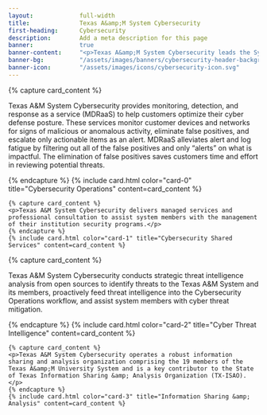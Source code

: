 ```yaml
---
layout:             full-width
title:              Texas A&amp;M System Cybersecurity
first-heading:      Cybersecurity
description:        Add a meta description for this page
banner:             true
banner-content:     "<p>Texas A&amp;M System Cybersecurity leads the System's effort to manage and reduce risk to our cyber infrastructure. We deliver resources and tools to our stakeholders to help them ensure a secure and resilient infrastructure.</p>"
banner-bg:          "/assets/images/banners/cybersecurity-header-background-full.jpg"
banner-icon:        "/assets/images/icons/cybersecurity-icon.svg"
---
```


<div class="row cards">
	{% capture card_content %}
	<p>Texas A&M System Cybersecurity provides monitoring, detection, and response as a service (MDRaaS) to help customers optimize their cyber defense posture. These services monitor customer devices and networks for signs of malicious or anomalous activity, eliminate false positives, and escalate only actionable items as an alert. MDRaaS alleviates alert and log fatigue by filtering out all of the false positives and only “alerts” on what is impactful. The elimination of false positives saves customers time and effort in reviewing potential threats.</p>
	{% endcapture %}
	{% include card.html color="card-0" title="Cybersecurity Operations" content=card_content %}
<!--	{% include card.html color="card-0" title="Cybersecurity Operations" read_more_url="cyber-ops" content=card_content %} -->

	{% capture card_content %}
	<p>Texas A&M System Cybersecurity delivers managed services and professional consultation to assist system members with the management of their institution security programs.</p>
	{% endcapture %}
	{% include card.html color="card-1" title="Cybersecurity Shared Services" content=card_content %}
<!--	{% include card.html color="card-1" title="Cybersecurity Shared Services" read_more_url="cyber-shared-services" content=card_content %} -->
</div>

<div class="row cards">
	{% capture card_content %}
	<p>Texas A&M System Cybersecurity conducts strategic threat intelligence analysis from open sources to identify threats to the Texas A&M System and its members, proactively feed threat intelligence into the Cybersecurity Operations workflow, and assist system members with cyber threat mitigation.</p>
	{% endcapture %}
	{% include card.html color="card-2" title="Cyber Threat Intelligence" content=card_content %}
<!--	{% include card.html color="card-2" title="Cyber Threat Intelligence" read_more_url="cyber-threat-intel" content=card_content %} -->

	{% capture card_content %}
	<p>Texas A&M System Cybersecurity operates a robust information sharing and analysis organization comprising the 19 members of the Texas A&amp;M University System and is a key contributor to the State of Texas Information Sharing &amp; Analysis Organization (TX-ISAO).</p>
	{% endcapture %}
	{% include card.html color="card-3" title="Information Sharing &amp; Analysis" content=card_content %}
<!--	{% include card.html color="card-3" title="Information Sharing &amp; Analysis" read_more_url="info-sharing" content=card_content %} -->
</div>